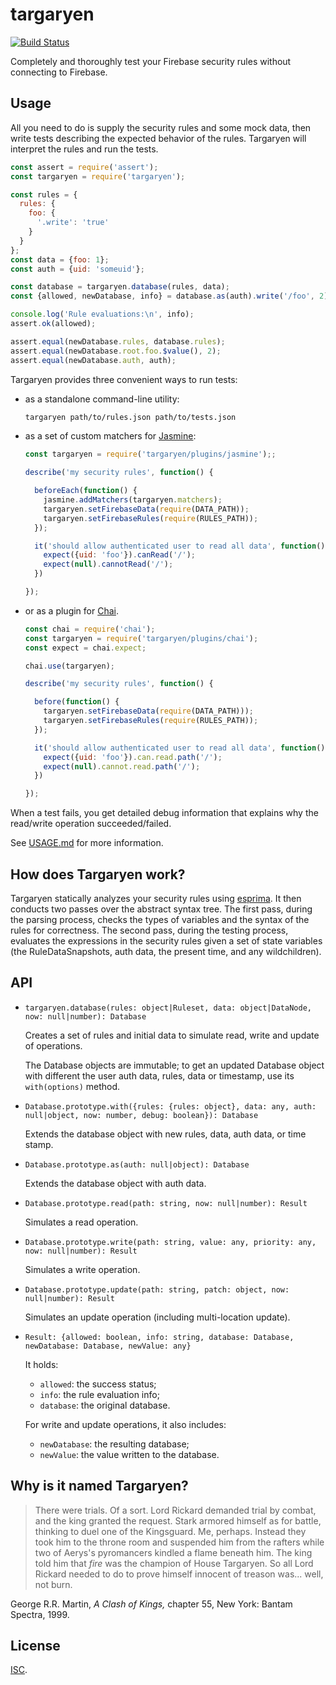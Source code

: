 
targaryen
=========

[![Build Status](https://travis-ci.org/goldibex/targaryen.svg)](https://travis-ci.org/goldibex/targaryen)

Completely and thoroughly test your Firebase security rules without connecting to Firebase.

## Usage

All you need to do is supply the security rules and some mock data, then write tests describing the expected behavior of the rules. Targaryen will interpret the rules and run the tests.

```js
const assert = require('assert');
const targaryen = require('targaryen');

const rules = {
  rules: {
    foo: {
      '.write': 'true'
    }
  }
};
const data = {foo: 1};
const auth = {uid: 'someuid'};

const database = targaryen.database(rules, data);
const {allowed, newDatabase, info} = database.as(auth).write('/foo', 2);

console.log('Rule evaluations:\n', info);
assert.ok(allowed);

assert.equal(newDatabase.rules, database.rules);
assert.equal(newDatabase.root.foo.$value(), 2);
assert.equal(newDatabase.auth, auth);
```

Targaryen provides three convenient ways to run tests:

- as a standalone command-line utility:

    ```bash
    targaryen path/to/rules.json path/to/tests.json
    ```

- as a set of custom matchers for [Jasmine](https://jasmine.github.io):

    ```js
    const targaryen = require('targaryen/plugins/jasmine');;

    describe('my security rules', function() {

      beforeEach(function() {
        jasmine.addMatchers(targaryen.matchers);
        targaryen.setFirebaseData(require(DATA_PATH));
        targaryen.setFirebaseRules(require(RULES_PATH));
      });

      it('should allow authenticated user to read all data', function() {
        expect({uid: 'foo'}).canRead('/');
        expect(null).cannotRead('/');
      })

    });
    ```

- or as a plugin for [Chai](http://chaijs.com).

    ```js
    const chai = require('chai');
    const targaryen = require('targaryen/plugins/chai');
    const expect = chai.expect;

    chai.use(targaryen);

    describe('my security rules', function() {

      before(function() {
        targaryen.setFirebaseData(require(DATA_PATH)));
        targaryen.setFirebaseRules(require(RULES_PATH));
      });

      it('should allow authenticated user to read all data', function() {
        expect({uid: 'foo'}).can.read.path('/');
        expect(null).cannot.read.path('/');
      })

    });
    ```

When a test fails, you get detailed debug information that explains why the read/write operation succeeded/failed.

See [USAGE.md](https://github.com/goldibex/targaryen/blob/master/USAGE.md) for more information.


## How does Targaryen work?

Targaryen statically analyzes your security rules using [esprima](http://esprima.org). It then conducts two passes over the abstract syntax tree. The first pass, during the parsing process, checks the types of variables and the syntax of the rules for correctness. The second pass, during the testing process, evaluates the expressions in the security rules given a set of state variables (the RuleDataSnapshots, auth data, the present time, and any wildchildren).


## API

- `targaryen.database(rules: object|Ruleset, data: object|DataNode, now: null|number): Database`

    Creates a set of rules and initial data to simulate read, write and update of operations.

    The Database objects are immutable; to get an updated Database object with different the user auth data, rules, data or timestamp, use its `with(options)` method.

- `Database.prototype.with({rules: {rules: object}, data: any, auth: null|object, now: number, debug: boolean}): Database`

    Extends the database object with new rules, data, auth data, or time stamp.

- `Database.prototype.as(auth: null|object): Database`

    Extends the database object with auth data.

- `Database.prototype.read(path: string, now: null|number): Result`

    Simulates a read operation.

- `Database.prototype.write(path: string, value: any, priority: any, now: null|number): Result`

    Simulates a write operation.

- `Database.prototype.update(path: string, patch: object, now: null|number): Result`

    Simulates an update operation (including multi-location update).

- `Result: {allowed: boolean, info: string, database: Database, newDatabase: Database, newValue: any}`

    It holds:

    - `allowed`: the success status;
    - `info`: the rule evaluation info;
    - `database`: the original database.

    For write and update operations, it also includes:

    - `newDatabase`: the resulting database;
    - `newValue`: the value written to the database.


## Why is it named Targaryen?

> There were trials. Of a sort. Lord Rickard demanded trial by combat, and the
> king granted the request. Stark armored himself as for battle, thinking to
> duel one of the Kingsguard. Me, perhaps. Instead they took him to the throne
> room and suspended him from the rafters while two of Aerys's pyromancers
> kindled a flame beneath him. The king told him that *fire* was the champion
> of House Targaryen. So all Lord Rickard needed to do to prove himself
> innocent of treason was... well, not burn.

George R.R. Martin, *A Clash of Kings,* chapter 55, New York: Bantam Spectra, 1999.

## License

[ISC](https://github.com/goldibex/targaryen/blob/master/LICENSE).
